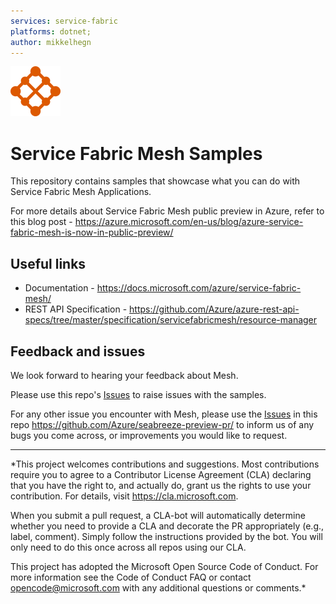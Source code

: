 ```yaml
---
services: service-fabric
platforms: dotnet;
author: mikkelhegn
---
```


![Mesh-01](./media/Mesh_icon.png)

# Service Fabric Mesh Samples

This repository contains samples that showcase what you can do with Service Fabric Mesh Applications.

For more details about Service Fabric Mesh public preview in Azure, refer to this blog post - https://azure.microsoft.com/en-us/blog/azure-service-fabric-mesh-is-now-in-public-preview/

## Useful links

- Documentation - https://docs.microsoft.com/azure/service-fabric-mesh/
- REST API Specification - https://github.com/Azure/azure-rest-api-specs/tree/master/specification/servicefabricmesh/resource-manager 

## Feedback and issues

We look forward to hearing your feedback about Mesh.

Please use this repo's [Issues](https://github.com/Azure-Samples/service-fabric-mesh/issues) to raise issues with the samples.

For any other issue you encounter with Mesh, please use the [Issues](https://github.com/Azure/seabreeze-preview-pr/issues) in this repo https://github.com/Azure/seabreeze-preview-pr/ to inform us of any bugs you come across, or improvements you would like to request.

---
*This project welcomes contributions and suggestions. Most contributions require you to agree to a Contributor License Agreement (CLA) declaring that you have the right to, and actually do, grant us the rights to use your contribution. For details, visit https://cla.microsoft.com.

When you submit a pull request, a CLA-bot will automatically determine whether you need to provide a CLA and decorate the PR appropriately (e.g., label, comment). Simply follow the instructions provided by the bot. You will only need to do this once across all repos using our CLA.

This project has adopted the Microsoft Open Source Code of Conduct. For more information see the Code of Conduct FAQ or contact opencode@microsoft.com with any additional questions or comments.*